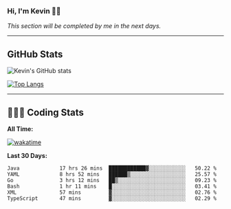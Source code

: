 ### Hi, I'm Kevin 👋🏻

_This section will be completed by me in the next days._


--- 
## GitHub Stats
![Kevin's GitHub stats](https://github-readme-stats.vercel.app/api?username=kevin-kraus&show_icons=true&theme=dark)

[![Top Langs](https://github-readme-stats.vercel.app/api/top-langs/?username=kevin-kraus&layout=compact&theme=dark)]()

---
## 🧑🏻‍💻 Coding Stats

**All Time:**

[![wakatime](https://wakatime.com/badge/user/2ee1869b-72a2-4c21-b5f7-e95432f5a1cf.svg?style=flat)](https://wakatime.com/@2ee1869b-72a2-4c21-b5f7-e95432f5a1cf)

**Last 30 Days:**

<!--START_SECTION:waka-->

```text
Java             17 hrs 26 mins  ████████████▓░░░░░░░░░░░░   50.22 %
YAML             8 hrs 52 mins   ██████▒░░░░░░░░░░░░░░░░░░   25.57 %
Go               3 hrs 12 mins   ██▒░░░░░░░░░░░░░░░░░░░░░░   09.23 %
Bash             1 hr 11 mins    █░░░░░░░░░░░░░░░░░░░░░░░░   03.41 %
XML              57 mins         ▓░░░░░░░░░░░░░░░░░░░░░░░░   02.76 %
TypeScript       47 mins         ▓░░░░░░░░░░░░░░░░░░░░░░░░   02.29 %
```

<!--END_SECTION:waka-->
